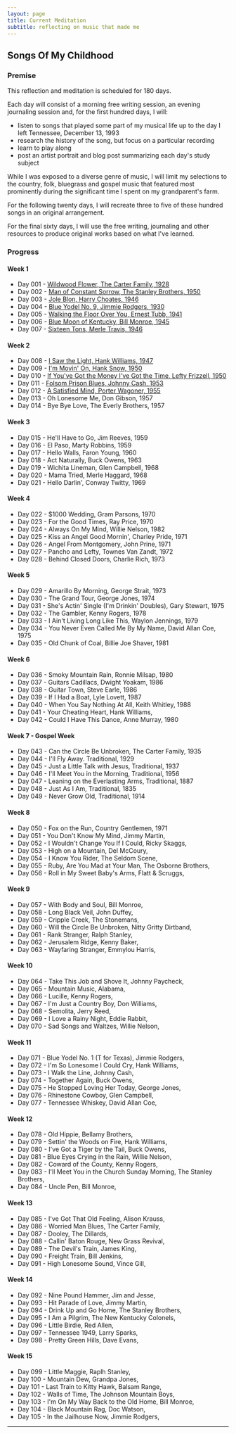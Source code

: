 ```yaml
---
layout: page
title: Current Meditation
subtitle: reflecting on music that made me
---
```


## Songs Of My Childhood

### Premise
This reflection and meditation is scheduled for 180 days.

Each day will consist of a morning free writing session, an evening journaling session and, for the first hundred days, I will:
+ listen to songs that played some part of my musical life up to the day I left Tennessee, December 13, 1993
+ research the history of the song, but focus on a particular recording
+ learn to play along
+ post an artist portrait and blog post summarizing each day's study subject

While I was exposed to a diverse genre of music, I will limit my selections to the country, folk, bluegrass and gospel music that featured most prominently during the significant time I spent on my grandparent's farm.

For the following twenty days, I will recreate three to five of these hundred songs in an original arrangement.

For the final sixty days, I will use the free writing, journaling and other resources to produce original works based on what I've learned.

### Progress

#### Week 1

+ Day 001 - [Wildwood Flower, The Carter Family, 1928](/2020-10-17-Day001-WildwoodFlower)
+ Day 002 - [Man of Constant Sorrow, The Stanley Brothers, 1950](/2020-10-18-Day002-ManOfConstantSorrow)
+ Day 003 - [Jole Blon, Harry Choates, 1946](/2020-10-19-Day003-JoleBlon)
+ Day 004 - [Blue Yodel No. 9, Jimmie Rodgers, 1930](/2020-10-20-Day004-BlueYodelNo9)
+ Day 005 - [Walking the Floor Over You, Ernest Tubb, 1941](/2020-10-21-Day005-WalkingTheFloorOverYou)
+ Day 006 - [Blue Moon of Kentucky, Bill Monroe, 1945](/2020-10-22-Day006-BlueMoonOfKentucky)
+ Day 007 - [Sixteen Tons, Merle Travis, 1946](/2020-10-23-Day007-SixteenTons)

#### Week 2
+ Day 008 - [I Saw the Light, Hank Williams, 1947](/2020-10-24-Day008-ISawTheLight)
+ Day 009 - [I'm Movin' On, Hank Snow, 1950](/2020-10-25-Day009-ImMovinOn)
+ Day 010 - [If You've Got the Money I've Got the Time, Lefty Frizzell, 1950](/2020-10-26-Day010-IfYouveGotTheMoneyIveGotTheTime)
+ Day 011 - [Folsom Prison Blues, Johnny Cash, 1953](/2020-10-27-Day011-FolsomPrisonBlues)
+ Day 012 - [A Satisfied Mind, Porter Wagoner, 1955](/2020-10-28-Day012-ASatisfiedMind)
+ Day 013 - Oh Lonesome Me, Don Gibson, 1957
+ Day 014 - Bye Bye Love, The Everly Brothers, 1957

#### Week 3
+ Day 015 - He'll Have to Go, Jim Reeves, 1959
+ Day 016 - El Paso, Marty Robbins, 1959
+ Day 017 - Hello Walls, Faron Young, 1960
+ Day 018 - Act Naturally, Buck Owens, 1963
+ Day 019 - Wichita Lineman, Glen Campbell, 1968
+ Day 020 - Mama Tried, Merle Haggard, 1968
+ Day 021 - Hello Darlin', Conway Twitty, 1969

#### Week 4
+ Day 022 - $1000 Wedding, Gram Parsons, 1970
+ Day 023 - For the Good Times, Ray Price, 1970
+ Day 024 - Always On My Mind, Willie Nelson, 1982
+ Day 025 - Kiss an Angel Good Mornin', Charley Pride, 1971
+ Day 026 - Angel From Montgomery, John Prine, 1971
+ Day 027 - Pancho and Lefty, Townes Van Zandt, 1972
+ Day 028 - Behind Closed Doors, Charlie Rich, 1973

#### Week 5
+ Day 029 - Amarillo By Morning, George Strait, 1973
+ Day 030 - The Grand Tour, George Jones, 1974
+ Day 031 - She's Actin' Single (I'm Drinkin' Doubles), Gary Stewart, 1975
+ Day 032 - The Gambler, Kenny Rogers, 1978
+ Day 033 - I Ain't Living Long Like This, Waylon Jennings, 1979
+ Day 034 - You Never Even Called Me By My Name, David Allan Coe, 1975
+ Day 035 - Old Chunk of Coal, Billie Joe Shaver, 1981

#### Week 6
+ Day 036 - Smoky Mountain Rain, Ronnie Milsap, 1980
+ Day 037 - Guitars Cadillacs, Dwight Yoakam, 1986
+ Day 038 - Guitar Town, Steve Earle, 1986
+ Day 039 - If I Had a Boat, Lyle Lovett, 1987
+ Day 040 - When You Say Nothing At All, Keith Whitley, 1988
+ Day 041 - Your Cheating Heart, Hank Williams,
+ Day 042 - Could I Have This Dance, Anne Murray, 1980

#### Week 7 - Gospel Week
+ Day 043 - Can the Circle Be Unbroken, The Carter Family, 1935
+ Day 044 - I'll Fly Away. Traditional, 1929
+ Day 045 - Just a Little Talk with Jesus, Traditional, 1937
+ Day 046 - I'll Meet You in the Morning, Traditional, 1956
+ Day 047 - Leaning on the Everlasting Arms, Traditional, 1887
+ Day 048 - Just As I Am, Traditional, 1835
+ Day 049 - Never Grow Old, Traditional, 1914

#### Week 8
+ Day 050 - Fox on the Run, Country Gentlemen, 1971
+ Day 051 - You Don't Know My Mind, Jimmy Martin,
+ Day 052 - I Wouldn't Change You If I Could, Ricky Skaggs,
+ Day 053 - High on a Mountain, Del McCoury,
+ Day 054 - I Know You Rider, The Seldom Scene,
+ Day 055 - Ruby, Are You Mad at Your Man, The Osborne Brothers,
+ Day 056 - Roll in My Sweet Baby's Arms, Flatt & Scruggs,

#### Week 9
+ Day 057 - With Body and Soul, Bill Monroe,
+ Day 058 - Long Black Veil, John Duffey,
+ Day 059 - Cripple Creek, The Stonemans,
+ Day 060 - Will the Circle Be Unbroken, Nitty Gritty Dirtband,
+ Day 061 - Rank Stranger, Ralph Stanley,
+ Day 062 - Jerusalem Ridge, Kenny Baker,
+ Day 063 - Wayfaring Stranger, Emmylou Harris,

#### Week 10
+ Day 064 - Take This Job and Shove It, Johnny Paycheck,
+ Day 065 - Mountain Music, Alabama,
+ Day 066 - Lucille, Kenny Rogers,
+ Day 067 - I'm Just a Country Boy, Don Williams,
+ Day 068 - Semolita, Jerry Reed,
+ Day 069 - I Love a Rainy Night, Eddie Rabbit,
+ Day 070 - Sad Songs and Waltzes, Willie Nelson,

#### Week 11
+ Day 071 - Blue Yodel No. 1 (T for Texas), Jimmie Rodgers,
+ Day 072 - I'm So Lonesome I Could Cry, Hank Williams,
+ Day 073 - I Walk the Line, Johnny Cash,
+ Day 074 - Together Again, Buck Owens,
+ Day 075 - He Stopped Loving Her Today, George Jones,
+ Day 076 - Rhinestone Cowboy, Glen Campbell,
+ Day 077 - Tennessee Whiskey, David Allan Coe,

#### Week 12
+ Day 078 - Old Hippie, Bellamy Brothers,
+ Day 079 - Settin' the Woods on Fire, Hank Williams,
+ Day 080 - I've Got a Tiger by the Tail, Buck Owens,
+ Day 081 - Blue Eyes Crying in the Rain, Willie Nelson,
+ Day 082 - Coward of the County, Kenny Rogers,
+ Day 083 - I'll Meet You in the Church Sunday Morning, The Stanley Brothers,
+ Day 084 - Uncle Pen, Bill Monroe,

#### Week 13
+ Day 085 - I've Got That Old Feeling, Alison Krauss,
+ Day 086 - Worried Man Blues, The Carter Family,
+ Day 087 - Dooley, The Dillards,
+ Day 088 - Callin' Baton Rouge, New Grass Revival,
+ Day 089 - The Devil's Train, James King,
+ Day 090 - Freight Train, Bill Jenkins,
+ Day 091 - High Lonesome Sound, Vince Gill,

#### Week 14
+ Day 092 - Nine Pound Hammer, Jim and Jesse,
+ Day 093 - Hit Parade of Love, Jimmy Martin,
+ Day 094 - Drink Up and Go Home, The Stanley Brothers,
+ Day 095 - I Am a Pilgrim, The New Kentucky Colonels,
+ Day 096 - Little Birdie, Red Allen,
+ Day 097 - Tennessee 1949, Larry Sparks,
+ Day 098 - Pretty Green Hills, Dave Evans,

#### Week 15

+ Day 099 - Little Maggie, Raplh Stanley,
+ Day 100 - Mountain Dew, Grandpa Jones,
+ Day 101 - Last Train to Kitty Hawk, Balsam Range,
+ Day 102 - Walls of Time, The Johnson Mountain Boys,
+ Day 103 - I'm On My Way Back to the Old Home, Bill Monroe,
+ Day 104 - Black Mountain Rag, Doc Watson,
+ Day 105 - In the Jailhouse Now, Jimmie Rodgers,

***
